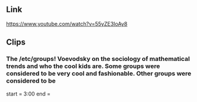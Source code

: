 ## Link
https://www.youtube.com/watch?v=55yZE3IoAy8

## Clips

### The /etc/groups! Voevodsky on the sociology of mathematical trends and who the cool kids are. Some groups were considered to be very cool and fashionable. Other groups were considered to be 
start = 3:00
end = 

